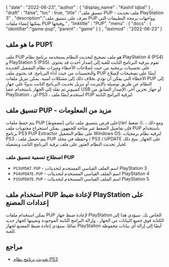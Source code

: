 {
  "date" : "2022-06-23",
  "author" : {
    "display_name" : "Kashif Iqbal"
} ,
  "draft" : "false",
  "toc" : true,
  "title" :"تنسيق ملف PUP - ملف تحديث PlayStation 3" ,
  "description":"تعرف على تنسيق ملف PUP وواجهات برمجة التطبيقات التي يمكنها إنشاء ملفات PUP وفتحها." ,
  "linktitle" : "PUP",
  "menu" : {
    "docs" : {
      "identifier":"game-pup",
      "parent" : "game"
}
} ,
  "lastmod" : "2022-06-23"
}

## ما هو ملف PUP؟

ملف PUP هو ملف تصحيح لتحديث النظام يستخدمه برنامج نظام PlayStation 4 (PS4) و PlayStation 5 (PS5). تقوم بترقية البرنامج الثابت للعبة إلى إصدار أحدث قد يحتوي على تحسينات برمجية من حيث إصلاحات الأخطاء وميزات نظام التشغيل الجديدة والتحسينات من حيث أداء البرنامج. قد يحتوي ملف PUP أيضًا على تصحيحات لإصلاح الأخطاء التي يمكن أن تؤدي بخلاف ذلك إلى مشكلات أمنية. يمكن تنزيل ملفات PUP إلى النظام عن طريق توصيله بالإنترنت أو تنزيل تحديث البرنامج الثابت يدويًا على جهاز كمبيوتر ثم نقله إلى الجهاز باستخدام عصا USB أو جهاز تخزين آخر. الإصدار السابق من PlayStation ، أي PS3 ، استخدم أيضًا ملف PUP لترقية البرامج الثابتة.

## تنسيق ملف PUP - مزيد من المعلومات

يتم حفظ ملفات PUP على قرص بتنسيق ملف ثنائي [مضغوط](/ar/ ضغط /). ومع ذلك ، فإن تفاصيل الضغط غير متاحة للجمهور. يمكن استخراج محتويات ملف PUP باستخدام برنامج PS3 PUP Extractor على نظام التشغيل Windows OS. لترقية نظام برمجيات PS3 ، يتم تحميل ملف PUP وحفظه في مجلد / PS3 / UPDATE على الجهاز. يتيح ذلك لخيار تحديث النظام العثور على ملف ترقية البرنامج الثابت وتشغيله.

### اصطلاح تسمية تنسيق ملف PUP

* `PS3UPDAT.PUP` - اسم الملف القياسي المستخدم لتحديثات PlayStation 3
* `PS4UPDATE.PUP` - اسم الملف القياسي المستخدم لتحديثات PlayStation 4
* `PS5UPDATE.PUP` - اسم الملف القياسي المستخدم لتحديثات PlayStation 5

## استخدام ملف PUP لإعادة ضبط PlayStation على إعدادات المصنع

يمكن استخدام ملفات PUP لإعادة ضبط جهاز PlayStation الخاص بك. سيؤدي هذا إلى الكتابة فوق جميع البيانات من الجهاز ، وإزالة البرامج الثابتة الموجودة وتعيينها كجهاز جديد تمامًا. ستؤدي إعادة ضبط المصنع لجهاز PlayStation أيضًا إلى إزالة أي بيانات محفوظة للعبة.

## مراجع

* [تحديث برنامج نظام PS3](https://www.playstation.com/en-us/support/hardware/ps3/system-software/)

